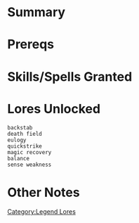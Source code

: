 # Summary

# Prereqs

# Skills/Spells Granted

# Lores Unlocked

`backstab`  
`death field`  
`eulogy`  
`quickstrike`  
`magic recovery`  
`balance`  
`sense weakness`

# Other Notes

[Category:Legend Lores](Category:Legend_Lores "wikilink")
